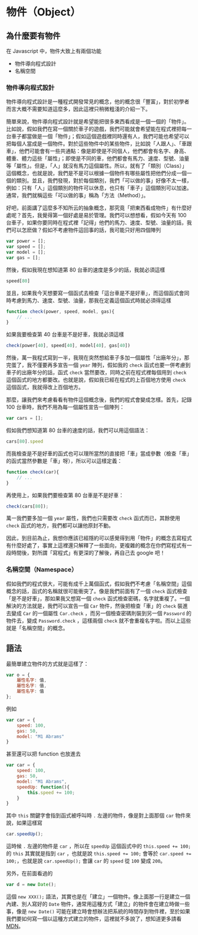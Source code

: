 # 物件（Object）

## 為什麼要有物件

在 Javascript 中，物件大致上有兩個功能

* 物件導向程式設計
* 名稱空間

### 物件導向程式設計

物件導向程式設計是一種程式開發常見的概念，他的概念很「豐富」，對於初學者而言大概不需要知道這麼多，因此這裡只稍微粗淺的介紹一下。

簡單來說，物件導向程式設計就是希望能把很多東西看成是一個一個的「物件」。比如說，假如我們在寫一個關於車子的遊戲，我們可能就會希望能在程式裡把每一台車子都當做是一個「物件」；假如這個遊戲裡同時還有人，我們可能也希望可以把每個人當成是一個物件。對於這些物件中的某些物件，比如說「人跟人」、「車跟車」，他們可能會有一些共通點：像是即使是不同個人，他們都會有名字、身高、體重、體力這些「屬性」；即使是不同的車，他們都會有馬力、速度、型號、油量等「屬性」。但是，「人」就沒有馬力這個屬性。所以，就有了「類別（Class）」這個概念，也就是說，我們是不是可以根據一個物件有哪些屬性把他們分成一個一個的類別。並且，我們發現，對於每個類別，我們「可以做的事」好像不太一樣，例如：只有「人」這個類別的物件可以休息，也只有「車子」這個類別可以加速。通常，我們就稱這些「可以做的事」稱為「方法（Method）」。

好吧，前面講了這麼多不知所云的抽象概念，那究竟「把東西看成物件」有什麼好處呢？首先，我覺得第一個好處是易於管理。我們可以想想看，假如今天有 100 台車子，如果你要同時在程式裡「記得」他們的馬力、速度、型號、油量的話，我們可以怎麽做？假如不考慮物件這回事的話，我可能只好用四個陣列

```js
var power = [];
var speed = [];
var model = [];
var gas = [];
```

然後，假如我現在想知道第 80 台車的速度是多少的話，我就必須這樣

```js
speed[80]
```

並且，如果我今天想要寫一個函式去檢查「這台車是不是好車」，而這個函式會同時考慮到馬力、速度、型號、油量，那我在定義這個函式時就必須得這樣

```js
function check(power, speed, model, gas){
    // ...
}
```

如果我要檢查第 40 台車是不是好車，我就必須這樣

```js
check(power[40], speed[40], model[40], gas[40])
```

然後，萬一我程式寫到一半，我現在突然想給車子多加一個屬性「出廠年分」，那完蛋了，我不僅要再多宣告一個 `year` 陣列，假如我的 `check` 函式也要一併考慮到車子的出廠年分的話，函式 `check` 當然要改，同時之前在程式裡每個用到 `check` 這個函式的地方都要改。也就是說，假如我已經在程式的上百個地方使用 `check` 這個函式，我就得改上百個地方。

那麼，讓我們來考慮看看有物件這個概念後，我們的程式會變成怎樣。首先，記錄 100 台車時，我們不用為每一個屬性宣告一個陣列：

```js
var cars = [];
```

假如我們想知道第 80 台車的速度的話，我們可以用這個語法：

```js
cars[80].speed
```

而我檢查是不是好車的函式也可以理所當然的直接把「車」當成參數（檢查「車」的函式當然參數是「車」呀），所以可以這樣定義：

```js
function check(car){
    // ...
}
```

再使用上，如果我們要檢查第 80 台車是不是好車：

```js
check(cars[80]);
```

萬一我們要多加一個 `year` 屬性，我們也只需要改 `check` 函式而已，其餘使用 `check` 函式的地方，我們都可以讓他原封不動。

因此，到目前為止，我想你應該已經隱約可以感覺得到用「物件」的概念去寫程式有什麼好處了，事實上這裡還只解釋了一些面向，更複雜的概念在你們寫程式有一段時間後，對所謂「寫程式」有更深的了解後，再自己去 google 吧！


### 名稱空間（Namespace）

假如我們的程式很大，可能有成千上萬個函式，假如我們不考慮「名稱空間」這個概念的話，函式的名稱就很可能衝突了。像是我們前面有了一個 `check` 函式檢查「是不是好車」，那如果我又想寫一個 `check` 函式檢查密碼，名字就重複了。一個解決的方法就是，我們可以宣告一個 `Car` 物件，然後把檢查「車」的 `check` 裝進去變成 `Car` 的一個屬性 `Car.check` ，而另一個檢查密碼則裝到另一個 `Password` 的物件去，變成 `Password.check` ，這樣兩個 `check` 就不會重複名字啦。而以上這些就是「名稱空間」的概念。

## 語法

最簡單建立物件的方式就是這樣了：

```js
var o = {
    屬性名字: 值,
    屬性名字: 值,
    屬性名字: 值
};
```

例如

```js
var car = {
    speed: 100,
    gas: 50,
    model: "M1 Abrams"
}
```

甚至還可以把 function 也放進去

```js
var car = {
    speed: 100,
    gas: 50,
    model: "M1 Abrams",
    speedUp: function(){ 
        this.speed += 100;
    }
}
```

其中 `this` 關鍵字會指到函式被呼叫時 `.` 左邊的物件，像是對上面那個 `car` 物件來說，如果這樣寫

```js
car.speedUp();
```

這時候 `.` 左邊的物件是 `car` ，所以在 `speedUp` 這個函式中的 `this.speed += 100;` 的 `this` 其實就是指到 `car` ，也就是說 `this.speed += 100;` 會等於 `car.speed += 100;`，也就是說 `car.speedUp();` 會讓 `car` 的 `speed` 從 `100` 變成 `200`。

另外，在前面看過的

```js
var d = new Date();
```

這個 `new XXX();` 語法，其實也是在「建立」一個物件。像上面那一行是建立一個內建、別人寫好的 `Date` 物件，通常用這種方式「建立」的物件會在建立時做一些事，像是 `new Date()` 可能在建立時會想辦法把系統的時間存到物件裡，至於如果我們要如何寫一個以這種方式建立的物件，這裡就不多說了，想知道更多請看[MDN](https://developer.mozilla.org/zh-TW/docs/Web/JavaScript/Guide/Working_with_Objects)。
